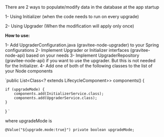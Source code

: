 There are 2 ways to populate/modify data in the database at the app startup

1- Using Initializer (when the code needs to run on every upgrade)

2- Using Upgrader (When the modification will apply only once)


**How to use:**

1- Add UpgraderConfiguration.java (gravitee-node-upgrader) to your Spring configurations
2- Implement Upgrader or Initializer interfaces (gravitee-node-api) based on your needs
3- Implement UpgraderRepository (gravitee-node-api) if you want to use the upgrader.  But this is not needed for the Initializer.
4- Add one of both of the following classes to the list of your Node components

`public List<Class<? extends LifecycleComponent>> components() {

    if (upgradeMode) {
        components.add(InitializerService.class);
        components.add(UpgraderService.class);
    }

}
`


where upgradeMode is

`@Value("${upgrade.mode:true}")
private boolean upgradeMode;`